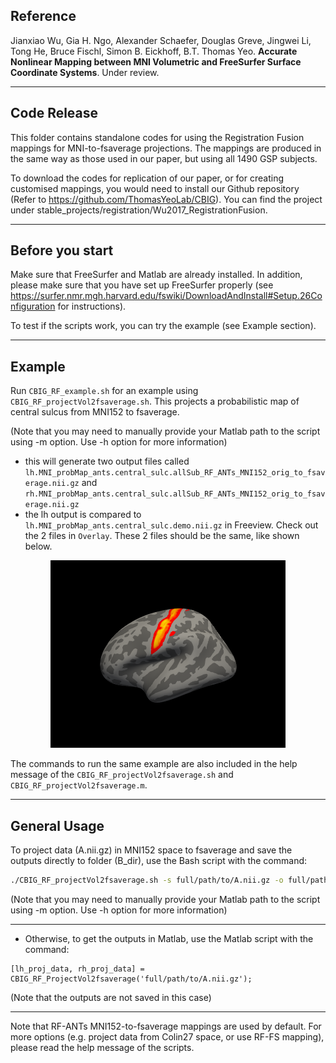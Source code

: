 ## Reference

Jianxiao Wu, Gia H. Ngo, Alexander Schaefer, Douglas Greve, Jingwei Li, Tong He, Bruce Fischl, Simon B. Eickhoff, B.T. Thomas Yeo. **Accurate Nonlinear Mapping between MNI Volumetric and FreeSurfer Surface Coordinate Systems**. Under review.

---

## Code Release

This folder contains standalone codes for using the Registration Fusion mappings for MNI-to-fsaverage projections. The mappings are produced in the same way as those used in our paper, but using all 1490 GSP subjects.

To download the codes for replication of our paper, or for creating customised mappings, you would need to install our Github repository (Refer to https://github.com/ThomasYeoLab/CBIG). You can find the project under stable_projects/registration/Wu2017_RegistrationFusion.

---

## Before you start

Make sure that FreeSurfer and Matlab are already installed. In addition, please make sure that you have set up FreeSurfer properly (see https://surfer.nmr.mgh.harvard.edu/fswiki/DownloadAndInstall#Setup.26Configuration for instructions).

 To test if the scripts work, you can try the example (see Example section).

---

## Example

Run `CBIG_RF_example.sh` for an example using `CBIG_RF_projectVol2fsaverage.sh`. This projects a probabilistic map of central sulcus from MNI152 to fsaverage.

(Note that you may need to manually provide your Matlab path to the script using -m option. Use -h option for more information)

- this will generate two output files called `lh.MNI_probMap_ants.central_sulc.allSub_RF_ANTs_MNI152_orig_to_fsaverage.nii.gz` and `rh.MNI_probMap_ants.central_sulc.allSub_RF_ANTs_MNI152_orig_to_fsaverage.nii.gz`
- the lh output is compared to `lh.MNI_probMap_ants.central_sulc.demo.nii.gz` in Freeview. Check out the 2 files in `Overlay`. These 2 files should be the same, like shown below.

<p align="center">
<img src="stand_alone_example.png" height="300" />
</p>

The commands to run the same example are also included in the help message of the `CBIG_RF_projectVol2fsaverage.sh` and `CBIG_RF_projectVol2fsaverage.m`. 

--- 

## General Usage

To project data (A.nii.gz) in MNI152 space to fsaverage and save the outputs directly to folder (B_dir), use the Bash script with the command:

```bash
./CBIG_RF_projectVol2fsaverage.sh -s full/path/to/A.nii.gz -o full/path/to/B_dir
```

(Note that you may need to manually provide your Matlab path to the script using -m option. Use -h option for more information)

---

- Otherwise, to get the outputs in Matlab, use the Matlab script with the command:
```objective
[lh_proj_data, rh_proj_data] = CBIG_RF_ProjectVol2fsaverage('full/path/to/A.nii.gz');
```
  (Note that the outputs are not saved in this case)

---

Note that RF-ANTs MNI152-to-fsaverage mappings are used by default.
For more options (e.g. project data from Colin27 space, or use RF-FS mapping), please read the help message of the scripts.

  


